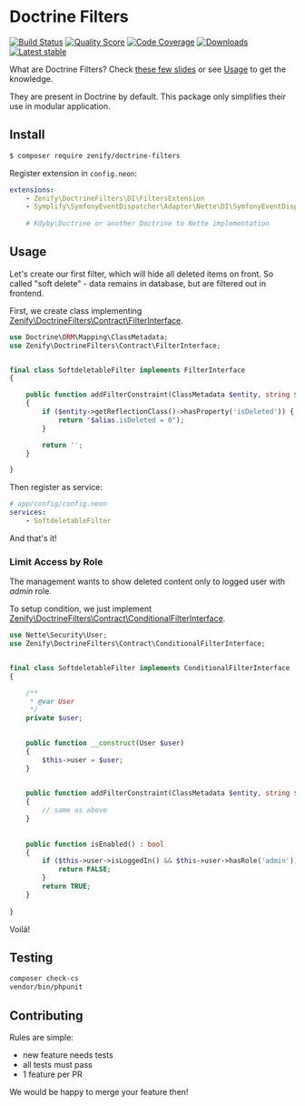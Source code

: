 # Doctrine Filters

[![Build Status](https://img.shields.io/travis/Zenify/DoctrineFilters.svg?style=flat-square)](https://travis-ci.org/Zenify/DoctrineFilters)
[![Quality Score](https://img.shields.io/scrutinizer/g/Zenify/DoctrineFilters.svg?style=flat-square)](https://scrutinizer-ci.com/g/Zenify/DoctrineFilters)
[![Code Coverage](https://img.shields.io/scrutinizer/coverage/g/Zenify/DoctrineFilters.svg?style=flat-square)](https://scrutinizer-ci.com/g/Zenify/DoctrineFilters)
[![Downloads](https://img.shields.io/packagist/dt/zenify/doctrine-filters.svg?style=flat-square)](https://packagist.org/packages/zenify/doctrine-filters)
[![Latest stable](https://img.shields.io/packagist/v/zenify/doctrine-filters.svg?style=flat-square)](https://packagist.org/packages/zenify/doctrine-filters)


What are Doctrine Filters? Check [these few slides](https://speakerdeck.com/rosstuck/extending-doctrine-2-for-your-domain-model?slide=15) or see [Usage](#usage) to get the knowledge.

They are present in Doctrine by default. This package only simplifies their use in modular application.


## Install

```sh
$ composer require zenify/doctrine-filters
```

Register extension in `config.neon`:

```yaml
extensions:
	- Zenify\DoctrineFilters\DI\FiltersExtension
	- Symplify\SymfonyEventDispatcher\Adapter\Nette\DI\SymfonyEventDispatcherExtension
	
	# Kdyby\Doctrine or another Doctrine to Nette implementation
```


## Usage

Let's create our first filter, which will hide all deleted items on front.
So called "soft delete" - data remains in database, but are filtered out in frontend.

First, we create class implementing [Zenify\DoctrineFilters\Contract\FilterInterface](src/Contract/FilterInterface.php).

```php
use Doctrine\ORM\Mapping\ClassMetadata;
use Zenify\DoctrineFilters\Contract\FilterInterface;


final class SoftdeletableFilter implements FilterInterface
{

	public function addFilterConstraint(ClassMetadata $entity, string $alias) : string
	{
		if ($entity->getReflectionClass()->hasProperty('isDeleted')) {
			return "$alias.isDeleted = 0");
		}

		return '';
	}

}
```

Then register as service:


```yaml
# app/config/config.neon
services:
	- SoftdeletableFilter
```


And that's it!


### Limit Access by Role

The management wants to show deleted content only to logged user with *admin* role.

To setup condition, we just implement [Zenify\DoctrineFilters\Contract\ConditionalFilterInterface](src/Contract/ConditionalFilterInterface.php).


```php
use Nette\Security\User;
use Zenify\DoctrineFilters\Contract\ConditionalFilterInterface;


final class SoftdeletableFilter implements ConditionalFilterInterface
{

	/**
	 * @var User
	 */
	private $user;
	

	public function __construct(User $user)
	{
		$this->user = $user;
	}

	
	public function addFilterConstraint(ClassMetadata $entity, string $alias) : string
	{
		// same as above
	}
	
	
	public function isEnabled() : bool
	{
		if ($this->user->isLoggedIn() && $this->user->hasRole('admin')) {
			return FALSE;
		}
		return TRUE;
	}
	
}
```

Voilá!



## Testing

```sh
composer check-cs
vendor/bin/phpunit
```


## Contributing

Rules are simple:

- new feature needs tests
- all tests must pass
- 1 feature per PR

We would be happy to merge your feature then!
